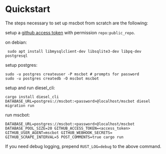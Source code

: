 # Quickstart

The steps necessary to set up mscbot from scratch are the following:

setup a [github access token](https://help.github.com/articles/creating-a-personal-access-token-for-the-command-line/) with permission `repo:public_repo`.

on debian:

```
 sudo apt install libmysqlclient-dev libsqlite3-dev libpq-dev postgresql
```

setup postgres:

```
sudo -u postgres createuser -P mscbot # prompts for password
sudo -u postgres createdb -O mscbot mscbot
```

setup and run diesel_cli:

```
cargo install diesel_cli
DATABASE_URL=postgres://mscbot:<password>@localhost/mscbot diesel migration run
```

run mscbot:

```
DATABASE_URL=postgres://mscbot:<password>@localhost/mscbot DATABASE_POOL_SIZE=20 GITHUB_ACCESS_TOKEN=<access_token> GITHUB_USER_AGENT=mscbot GITHUB_WEBHOOK_SECRETS= GITHUB_SCRAPE_INTERVAL=5 POST_COMMENTS=true cargo run
```

If you need debug logging, prepend `RUST_LOG=debug` to the above command.
